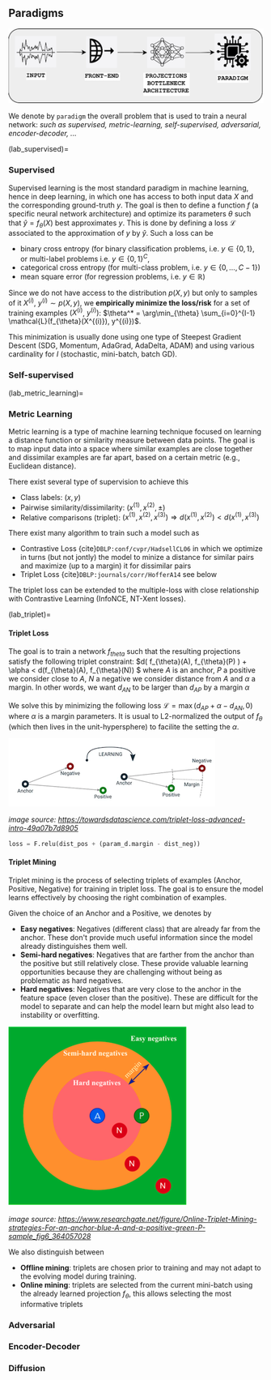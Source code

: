 ## Paradigms

![top](/images/top.png)

We denote by `paradigm` the overall problem that is used to train a neural network: *such as supervised, metric-learning, self-supervised, adversarial, encoder-decoder, ...*



(lab_supervised)=
### Supervised

Supervised learning is the most standard paradigm in machine learning, hence in deep learning, in which one has access to both input data $X$ and the corresponding ground-truth $y$.
The goal is then to define a function $f$ (a specific neural network architecture) and optimize its parameters $\theta$ such that $\hat{y}=f_{\theta}(X)$ best approximates $y$.
This is done by defining a loss $\mathcal{L}$ associated to the approximation of $y$ by $\hat{y}$.
Such a loss can be
- binary cross entropy (for binary classification problems, i.e. $y \in \{0,1\}$, or multi-label problems i.e. $y \in \{0,1\}^C$,
- categorical cross entropy (for multi-class problem, i.e. $y \in \{0,\ldots, C-1\}$)
- mean square error (for regression problems, i.e. $y \in \mathbb{R}$)

Since we do not have access to the distribution $p(X,y)$ but only to samples of it $X^{(i)}$, $y^{(i)} \sim p(X,y)$, we **empirically minimize the loss/risk** for a set of training examples $(X^{(i)}$, $y^{(i)})$:
$\theta^* = \arg\min_{\theta} \sum_{i=0}^{I-1} \mathcal{L}(f_{\theta}(X^{(i)}), y^{(i)})$.

This minimization is usually done using one type of Steepest Gradient Descent (SDG, Momentum, AdaGrad, AdaDelta, ADAM) and using various cardinality for $I$ (stochastic, mini-batch, batch GD).


### Self-supervised

(lab_metric_learning)=
### Metric Learning

Metric learning is a type of machine learning technique focused on learning a distance function or similarity measure between data points. The goal is to map input data into a space where similar examples are close together and dissimilar examples are far apart, based on a certain metric (e.g., Euclidean distance).

There exist several type of supervision to achieve this
- Class labels: $(x,y)$
- Pairwise similarity/dissimilarity: $(x^{(1)},x^{(2)},\pm)$
- Relative comparisons (triplet): $(x^{(1)}, x^{(2)},x^{(3)}) \Rightarrow d(x^{(1)},x^{(2)}) < d(x^{(1)},x^{(3)})$

There exist many algorithm to train such a model such as
- Contrastive Loss {cite}`DBLP:conf/cvpr/HadsellCL06` in which we optimize in turns (but not jontly) the model to minize a distance for similar pairs and maximize (up to a margin) it for dissimilar pairs
- Triplet Loss {cite}`DBLP:journals/corr/HofferA14` see below

The triplet loss can be extended to the multiple-loss with close relationship with Contrastive Learning (InfoNCE, NT-Xent losses).



(lab_triplet)=
#### Triplet Loss

The goal is to train a network $f_{theta}$ such that the resulting projections satisfy the following triplet constraint:
$d( f_{\theta}(A), f_{\theta}(P) ) + \alpha < d(f_{\theta}(A), f_{\theta}(N)) $
where $A$ is an anchor, $P$ a positive we consider close to $A$, $N$ a negative we consider distance from $A$ and $\alpha$ a margin.
In other words, we want $d_{AN}$ to be larger than $d_{AP}$ by a margin $\alpha$

We solve this by minimizing the following loss
$\mathcal{L} = \max(d_{AP} + \alpha - d_{AN},0)$ where $\alpha$ is a margin parameters.
It is usual to L2-normalized the output of $f_{\theta}$ (which then lives in the unit-hypersphere) to facilite the setting the $\alpha$.

![triplet-loss](/images/brick_triplet.png)

*image source: https://towardsdatascience.com/triplet-loss-advanced-intro-49a07b7d8905*


```python
loss = F.relu(dist_pos + (param_d.margin - dist_neg))
```


#### Triplet Mining

Triplet mining is the process of selecting triplets of examples (Anchor, Positive, Negative) for training in triplet loss.
The goal is to ensure the model learns effectively by choosing the right combination of examples.

Given the choice of an Anchor and a Positive, we denotes by

- **Easy negatives**: Negatives (different class) that are already far from the anchor. These don't provide much useful information since the model already distinguishes them well.
- **Semi-hard negatives**: Negatives that are farther from the anchor than the positive but still relatively close. These provide valuable learning opportunities because they are challenging without being as problematic as hard negatives.
- **Hard negatives**: Negatives that are very close to the anchor in the feature space (even closer than the positive). These are difficult for the model to separate and can help the model learn but might also lead to instability or overfitting.

![tripletmining](/images/brick_tripletmining.png)

*image source: https://www.researchgate.net/figure/Online-Triplet-Mining-strategies-For-an-anchor-blue-A-and-a-positive-green-P-sample_fig6_364057028*

We also distinguish between
- **Offline mining**: triplets are chosen prior to training and may not adapt to the evolving model during training.
- **Online mining**: triplets are selected from the current mini-batch using the already learned projection $f_{\theta}$, this allows selecting the most informative triplets



### Adversarial

### Encoder-Decoder

### Diffusion
